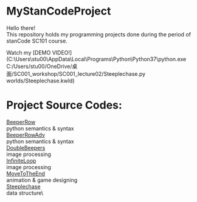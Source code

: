 # MyStanCodeProject
Hello there!\
This repository holds my programming projects done during the period of stanCode SC101 course.

Watch my [DEMO VIDEO!](C:\Users\stu00\AppData\Local\Programs\Python\Python37\python.exe C:/Users/stu00/OneDrive/桌面/SC001_workshop/SC001_lecture02/Steeplechase.py worlds/Steeplechase.kwld) 

# Project Source Codes:
[BeeperRow](SC001_lecture02/BeeperRow.py) \
python semantics & syntax\
[BeeperRowAdv](SC001_lecture02/BeeperRowAdv.py) \
python semantics & syntax\
[DoubleBeepers](SC001_lecture02/DoubleBeepers.py) \
image processing\
[InfiniteLoop](SC001_lecture02/InfiniteLoop.py) \
image processing\
[MoveToTheEnd](SC001_lecture02/MoveToTheEnd.py) \
animation & game designing\
[Steeplechase](SC001_lecture02/Steeplechase.py) \
data structure\
